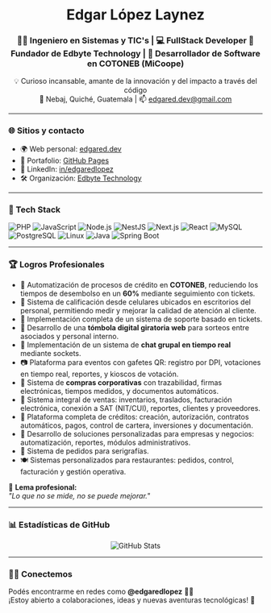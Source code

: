 <h1 align="center">Edgar López Laynez</h1>
<h3 align="center">
👨‍🏫 Ingeniero en Sistemas y TIC's | 💻 FullStack Developer  
🚀 Fundador de Edbyte Technology | 🧠 Desarrollador de Software en COTONEB (MiCoope)
</h3>

<p align="center">
💡 Curioso incansable, amante de la innovación y del impacto a través del código <br>
📍 Nebaj, Quiché, Guatemala | 📫 <a href="mailto:edgared.dev@gmail.com">edgared.dev@gmail.com</a>
</p>

---

### 🌐 Sitios y contacto

- 🌍 Web personal: [edgared.dev](https://edgared.dev)
- 🧠 Portafolio: [GitHub Pages](https://edgaredlopez.github.io/ed/)
- 💼 LinkedIn: [in/edgaredlopez](https://www.linkedin.com/in/edgaredlopez)
- 🛠️ Organización: [Edbyte Technology](https://www.facebook.com/edbytegt)

---

### 🧰 Tech Stack

![PHP](https://img.shields.io/badge/PHP-777BB4?style=for-the-badge&logo=php&logoColor=white)
![JavaScript](https://img.shields.io/badge/JavaScript-F7DF1E?style=for-the-badge&logo=javascript&logoColor=black)
![Node.js](https://img.shields.io/badge/Node.js-339933?style=for-the-badge&logo=nodedotjs&logoColor=white)
![NestJS](https://img.shields.io/badge/NestJS-E0234E?style=for-the-badge&logo=nestjs&logoColor=white)
![Next.js](https://img.shields.io/badge/Next.js-000000?style=for-the-badge&logo=nextdotjs&logoColor=white)
![React](https://img.shields.io/badge/React-20232A?style=for-the-badge&logo=react&logoColor=61DAFB)
![MySQL](https://img.shields.io/badge/MySQL-005C84?style=for-the-badge&logo=mysql&logoColor=white)
![PostgreSQL](https://img.shields.io/badge/PostgreSQL-336791?style=for-the-badge&logo=postgresql&logoColor=white)
![Linux](https://img.shields.io/badge/Linux-FCC624?style=for-the-badge&logo=linux&logoColor=black)
![Java](https://img.shields.io/badge/Java-ED8B00?style=for-the-badge&logo=java&logoColor=white)
![Spring Boot](https://img.shields.io/badge/Spring%20Boot-6DB33F?style=for-the-badge&logo=springboot&logoColor=white)

---

### 🏆 Logros Profesionales

- 🔁 Automatización de procesos de crédito en **COTONEB**, reduciendo los tiempos de desembolso en un **60%** mediante seguimiento con tickets.
- 📱 Sistema de calificación desde celulares ubicados en escritorios del personal, permitiendo medir y mejorar la calidad de atención al cliente.
- 🧾 Implementación completa de un sistema de soporte basado en tickets.
- 🎲 Desarrollo de una **tómbola digital giratoria web** para sorteos entre asociados y personal interno.
- 💬 Implementación de un sistema de **chat grupal en tiempo real** mediante sockets.
- 📷 Plataforma para eventos con gafetes QR: registro por DPI, votaciones en tiempo real, reportes, y kioscos de votación.
- 🛒 Sistema de **compras corporativas** con trazabilidad, firmas electrónicas, tiempos medidos, y documentos automáticos.
- 💼 Sistema integral de ventas: inventarios, traslados, facturación electrónica, conexión a SAT (NIT/CUI), reportes, clientes y proveedores.
- 🏦 Plataforma completa de créditos: creación, autorización, contratos automáticos, pagos, control de cartera, inversiones y documentación.
- 🧩 Desarrollo de soluciones personalizadas para empresas y negocios: automatización, reportes, módulos administrativos.
- 👕 Sistema de pedidos para serigrafías.
- 🍽️ Sistemas personalizados para restaurantes: pedidos, control, facturación y gestión operativa.

🎯 **Lema profesional:**  
*"Lo que no se mide, no se puede mejorar."*

---

### 📊 Estadísticas de GitHub

<p align="center">
  <img src="https://github-readme-stats.vercel.app/api?username=edgaredlopez&show_icons=true&theme=radical" alt="GitHub Stats" />
</p>

---

### 🙋‍♂️ Conectemos

Podés encontrarme en redes como **@edgaredlopez** 🧠💬  
¡Estoy abierto a colaboraciones, ideas y nuevas aventuras tecnológicas! 🚀
